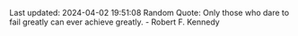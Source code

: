 Last updated: 2024-04-02 19:51:08
Random Quote: Only those who dare to fail greatly can ever achieve greatly. - Robert F. Kennedy